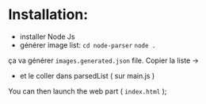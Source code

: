 # Installation:
- installer Node Js
- générer image list: 
`cd node-parser`
`node .`

ça va générer `images.generated.json` file.
Copier la liste ->
- et le coller dans parsedList ( sur main.js )


You can then launch the web part ( `index.html` );